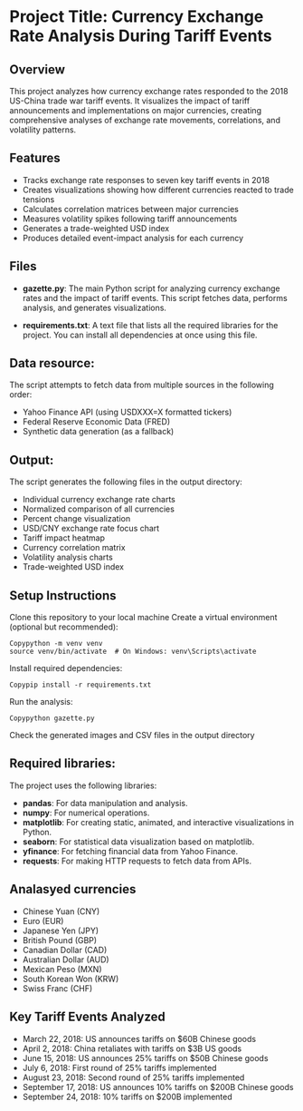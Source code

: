 # Project Title: Currency Exchange Rate Analysis During Tariff Events

## Overview
This project analyzes how currency exchange rates responded to the 2018 US-China trade war tariff events. It visualizes the impact of tariff announcements and implementations on major currencies, creating comprehensive analyses of exchange rate movements, correlations, and volatility patterns.

## Features
- Tracks exchange rate responses to seven key tariff events in 2018
- Creates visualizations showing how different currencies reacted to trade tensions
- Calculates correlation matrices between major currencies
- Measures volatility spikes following tariff announcements
- Generates a trade-weighted USD index
- Produces detailed event-impact analysis for each currency

## Files
- **gazette.py**: The main Python script for analyzing currency exchange rates and the impact of tariff events. This script fetches data, performs analysis, and generates visualizations.
  
- **requirements.txt**: A text file that lists all the required libraries for the project. You can install all dependencies at once using this file.

## Data resource:
The script attempts to fetch data from multiple sources in the following order:

- Yahoo Finance API (using USDXXX=X formatted tickers)
- Federal Reserve Economic Data (FRED)
- Synthetic data generation (as a fallback)

## Output:
The script generates the following files in the output directory:

- Individual currency exchange rate charts
- Normalized comparison of all currencies
- Percent change visualization
- USD/CNY exchange rate focus chart
- Tariff impact heatmap
- Currency correlation matrix
- Volatility analysis charts
- Trade-weighted USD index


## Setup Instructions
Clone this repository to your local machine
Create a virtual environment (optional but recommended):

   ```
  Copypython -m venv venv
source venv/bin/activate  # On Windows: venv\Scripts\activate
   ```

Install required dependencies:
   ```
Copypip install -r requirements.txt
   ```

Run the analysis:
   ```
Copypython gazette.py
   ```

Check the generated images and CSV files in the output directory

## Required libraries:
The project uses the following libraries:
- **pandas**: For data manipulation and analysis.
- **numpy**: For numerical operations.
- **matplotlib**: For creating static, animated, and interactive visualizations in Python.
- **seaborn**: For statistical data visualization based on matplotlib.
- **yfinance**: For fetching financial data from Yahoo Finance.
- **requests**: For making HTTP requests to fetch data from APIs.

## Analasyed currencies
- Chinese Yuan (CNY)
- Euro (EUR)
- Japanese Yen (JPY)
- British Pound (GBP)
- Canadian Dollar (CAD)
- Australian Dollar (AUD)
- Mexican Peso (MXN)
- South Korean Won (KRW)
- Swiss Franc (CHF)

## Key Tariff Events Analyzed
- March 22, 2018: US announces tariffs on $60B Chinese goods
- April 2, 2018: China retaliates with tariffs on $3B US goods
- June 15, 2018: US announces 25% tariffs on $50B Chinese goods
- July 6, 2018: First round of 25% tariffs implemented
- August 23, 2018: Second round of 25% tariffs implemented
- September 17, 2018: US announces 10% tariffs on $200B Chinese goods
- September 24, 2018: 10% tariffs on $200B implemented

